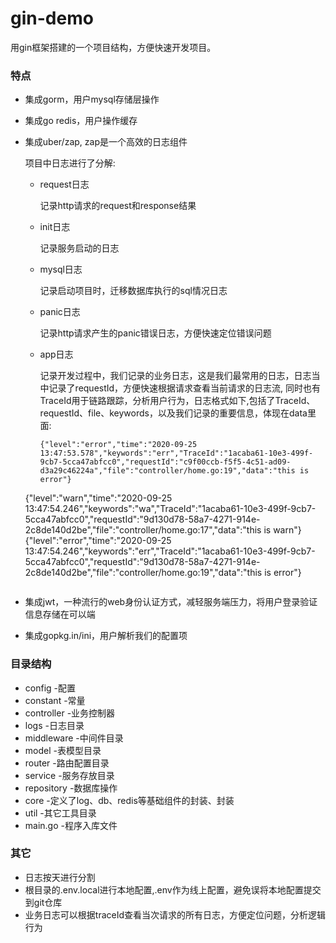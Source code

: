 # gin-demo
用gin框架搭建的一个项目结构，方便快速开发项目。

### 特点

- 集成gorm，用户mysql存储层操作

- 集成go redis，用户操作缓存

- 集成uber/zap, zap是一个高效的日志组件

  项目中日志进行了分解:

  - request日志  

    记录http请求的request和response结果

  - init日志

    记录服务启动的日志

  - mysql日志 

    记录启动项目时，迁移数据库执行的sql情况日志

  - panic日志

    记录http请求产生的panic错误日志，方便快速定位错误问题

  - app日志

    记录开发过程中，我们记录的业务日志，这是我们最常用的日志，日志当中记录了requestId，方便快速根据请求查看当前请求的日志流,
    同时也有TraceId用于链路跟踪，分析用户行为，日志格式如下,包括了TraceId、requestId、file、keywords，以及我们记录的重要信息，体现在data里面:

    ```shell
    {"level":"error","time":"2020-09-25 13:47:53.578","keywords":"err","TraceId":"1acaba61-10e3-499f-9cb7-5cca47abfcc0","requestId":"c9f00ccb-f5f5-4c51-ad09-d3a29c46224a","file":"controller/home.go:19","data":"this is error"}
  {"level":"warn","time":"2020-09-25 13:47:54.246","keywords":"wa","TraceId":"1acaba61-10e3-499f-9cb7-5cca47abfcc0","requestId":"9d130d78-58a7-4271-914e-2c8de140d2be","file":"controller/home.go:17","data":"this is warn"}
  {"level":"error","time":"2020-09-25 13:47:54.246","keywords":"err","TraceId":"1acaba61-10e3-499f-9cb7-5cca47abfcc0","requestId":"9d130d78-58a7-4271-914e-2c8de140d2be","file":"controller/home.go:19","data":"this is error"}
    ```

- 集成jwt，一种流行的web身份认证方式，减轻服务端压力，将用户登录验证信息存储在可以端

- 集成gopkg.in/ini，用户解析我们的配置项

### 目录结构

- config -配置
- constant -常量
- controller -业务控制器
- logs -日志目录
- middleware -中间件目录
- model -表模型目录
- router -路由配置目录
- service -服务存放目录
- repository -数据库操作
- core -定义了log、db、redis等基础组件的封装、封装
- util -其它工具目录
- main.go -程序入库文件

### 其它

- 日志按天进行分割
- 根目录的.env.local进行本地配置,.env作为线上配置，避免误将本地配置提交到git仓库
- 业务日志可以根据traceId查看当次请求的所有日志，方便定位问题，分析逻辑行为